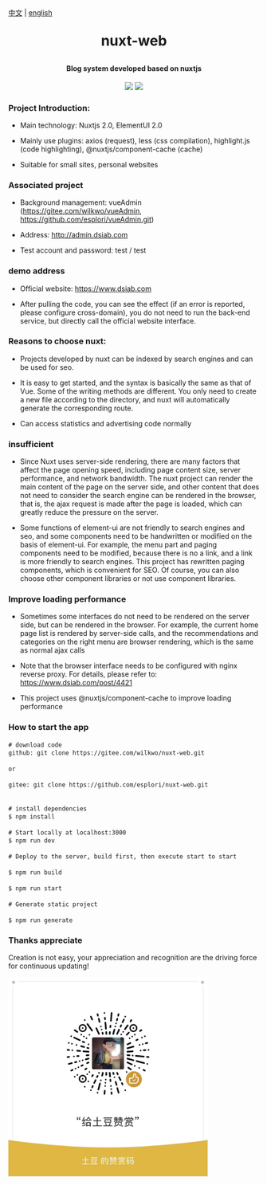 <div><a href="https://github.com/esplori/nuxt-web/blob/master/README.md">中文</a>  |  <a href="https://github.com/esplori/nuxt-web/blob/master/README.en.md">english</a></div>

<h1 align="center" style="margin: 30px 0 30px; font-weight: bold;">nuxt-web</h1>
<h4 align="center">Blog system developed based on nuxtjs</h4>
<p align="center">
	<a href="https://gitee.com/wilkwo/nuxt-web.git"><img src="https://gitee.com/wilkwo/nuxt-web/badge/star.svg?theme=dark"></a>
	<a href="https://gitee.com/wilkwo/nuxt-web.git"><img src="https://gitee.com/wilkwo/nuxt-web/badge/fork.svg?theme=dark"></a>
</p>


### Project Introduction:
- Main technology: Nuxtjs 2.0, ElementUI 2.0

- Mainly use plugins: axios (request), less (css compilation), highlight.js (code highlighting), @nuxtjs/component-cache (cache)

- Suitable for small sites, personal websites

### Associated project
- Background management: vueAdmin (https://gitee.com/wilkwo/vueAdmin, https://github.com/esplori/vueAdmin.git)

- Address: http://admin.dsiab.com

- Test account and password: test / test

### demo address
- Official website: https://www.dsiab.com

- After pulling the code, you can see the effect (if an error is reported, please configure cross-domain), you do not need to run the back-end service, but directly call the official website interface.

### Reasons to choose nuxt:
- Projects developed by nuxt can be indexed by search engines and can be used for seo.

- It is easy to get started, and the syntax is basically the same as that of Vue. Some of the writing methods are different. You only need to create a new file according to the directory, and nuxt will automatically generate the corresponding route.

- Can access statistics and advertising code normally

### insufficient
- Since Nuxt uses server-side rendering, there are many factors that affect the page opening speed, including page content size, server performance, and network bandwidth. The nuxt project can render the main content of the page on the server side, and other content that does not need to consider the search engine can be rendered in the browser, that is, the ajax request is made after the page is loaded, which can greatly reduce the pressure on the server.

- Some functions of element-ui are not friendly to search engines and seo, and some components need to be handwritten or modified on the basis of element-ui. For example, the menu part and paging components need to be modified, because there is no a link, and a link is more friendly to search engines. This project has rewritten paging components, which is convenient for SEO. Of course, you can also choose other component libraries or not use component libraries.

### Improve loading performance
- Sometimes some interfaces do not need to be rendered on the server side, but can be rendered in the browser. For example, the current home page list is rendered by server-side calls, and the recommendations and categories on the right menu are browser rendering, which is the same as normal ajax calls

- Note that the browser interface needs to be configured with nginx reverse proxy. For details, please refer to: https://www.dsiab.com/post/4421

- This project uses @nuxtjs/component-cache to improve loading performance

### How to start the app
```
# download code
github: git clone https://gitee.com/wilkwo/nuxt-web.git

or

gitee: git clone https://github.com/esplori/nuxt-web.git


# install dependencies
$ npm install

# Start locally at localhost:3000
$ npm run dev

# Deploy to the server, build first, then execute start to start

$ npm run build

$ npm run start

# Generate static project

$ npm run generate
```

### Thanks appreciate
Creation is not easy, your appreciation and recognition are the driving force for continuous updating!

<img src="./assets/img/zanshan.jpeg" alt="赞赏" width="400px" />
